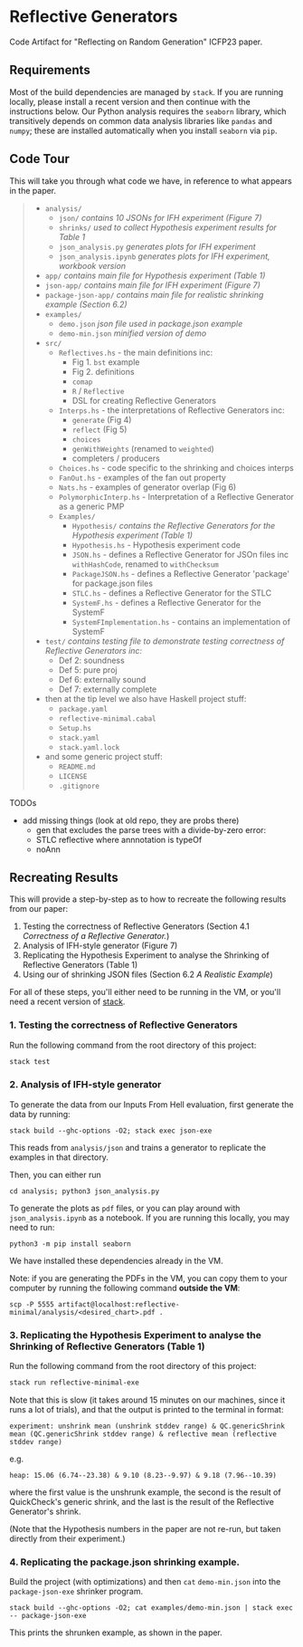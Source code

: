 # Reflective Generators

Code Artifact for "Reflecting on Random Generation" ICFP23 paper.

## Requirements

Most of the build dependencies are managed by `stack`. If you are running locally, please install a
recent version and then continue with the instructions below. Our Python analysis requires the
`seaborn` library, which transitively depends on common data analysis libraries like `pandas` and
`numpy`; these are installed automatically when you install `seaborn` via `pip`.

## Code Tour

This will take you through what code we have, in reference to what appears in the paper.

> - `analysis/`
>   * `json/` _contains 10 JSONs for IFH experiment (Figure 7)_
>   * `shrinks/` _used to collect Hypothesis experiment results for Table 1_
>   * `json_analysis.py` _generates plots for IFH experiment_
>   * `json_analysis.ipynb` _generates plots for IFH experiment, workbook version_
> - `app/` _contains main file for Hypothesis experiment (Table 1)_
> - `json-app/` _contains main file for IFH experiment (Figure 7)_
> - `package-json-app/` _contains main file for realistic shrinking example (Section 6.2)_
> - `examples/`
>   * `demo.json` _json file used in package.json example_
>   * `demo-min.json` _minified version of demo_
> - `src/`
>   * `Reflectives.hs` - the main definitions inc:
>     - Fig 1. `bst` example
>     - Fig 2. definitions
>     - `comap`
>     - `R` / `Reflective`
>     - DSL for creating Reflective Generators
>   * `Interps.hs` - the interpretations of Reflective Generators inc:
>     - `generate` (Fig 4)
>     - `reflect` (Fig 5)
>     - `choices`
>     - `genWithWeights` (renamed to `weighted`)
>     - completers / producers
>   * `Choices.hs` - code specific to the shrinking and choices interps
>   * `FanOut.hs` - examples of the fan out property
>   * `Nats.hs` - examples of generator overlap (Fig 6)
>   * `PolymorphicInterp.hs` - Interpretation of a Reflective Generator as a generic PMP
>   * `Examples/`
>     - `Hypothesis/` _contains the Reflective Generators for the Hypothesis experiment (Table 1)_
>     - `Hypothesis.hs` - Hypothesis experiment code
>     - `JSON.hs` - defines a Reflective Generator for JSOn files inc `withHashCode`, renamed to `withChecksum`
>     - `PackageJSON.hs` - defines a Reflective Generator 'package' for package.json files
>     - `STLC.hs` - defines a Reflective Generator for the STLC
>     - `SystemF.hs` - defines a Reflective Generator for the SystemF
>     - `SystemFImplementation.hs` - contains an implementation of SystemF
> - `test/` _contains testing file to demonstrate testing correctness of Reflective Generators inc:_
>   * Def 2: soundness
>   * Def 5: pure proj
>   * Def 6: externally sound
>   * Def 7: externally complete
> - then at the tip level we also have Haskell project stuff:
>   * `package.yaml`
>   * `reflective-minimal.cabal`
>   * `Setup.hs`
>   * `stack.yaml`
>   * `stack.yaml.lock`
> - and some generic project stuff:
>   * `README.md`
>   * `LICENSE`
>   * `.gitignore`

TODOs
  - add missing things (look at old repo, they are probs there)
    * gen that excludes the parse trees with a divide-by-zero error:
    * STLC reflective where annnotation is typeOf
    * noAnn

## Recreating Results

This will provide a step-by-step as to how to recreate the following results from our paper:
  1. Testing the correctness of Reflective Generators (Section 4.1 _Correctness of a Reflective Generator._)
  2. Analysis of IFH-style generator (Figure 7)
  3. Replicating the Hypothesis Experiment to analyse the Shrinking of Reflective Generators (Table 1)
  4. Using our of shrinking JSON files (Section 6.2 _A Realistic Example_)

For all of these steps, you'll either need to be running in the VM, or you'll need a recent version
of [stack](https://docs.haskellstack.org/en/stable/).

### 1. Testing the correctness of Reflective Generators

Run the following command from the root directory of this project:
```bash
stack test
```

### 2. Analysis of IFH-style generator

To generate the data from our Inputs From Hell evaluation, first generate the data by running:
```
stack build --ghc-options -O2; stack exec json-exe
```
This reads from `analysis/json` and trains a generator to replicate the examples in that directory.

Then, you can either run
```
cd analysis; python3 json_analysis.py
```
To generate the plots as `pdf` files, or you can play around with `json_analysis.ipynb` as a
notebook. If you are running this locally, you may need to run:
```
python3 -m pip install seaborn
```
We have installed these dependencies already in the VM.

Note: if you are generating the PDFs in the VM, you can copy them to your computer by running the
following command **outside the VM**:
```
scp -P 5555 artifact@localhost:reflective-minimal/analysis/<desired_chart>.pdf .
```

### 3. Replicating the Hypothesis Experiment to analyse the Shrinking of Reflective Generators (Table 1)

Run the following command from the root directory of this project:
```bash
stack run reflective-minimal-exe
```
Note that this is slow (it takes around 15 minutes on our machines, since it runs a lot of trials),
and that the output is printed to the terminal in format:
```
experiment: unshrink mean (unshrink stddev range) & QC.genericShrink mean (QC.genericShrink stddev range) & reflective mean (reflective stddev range)
```
e.g.
```
heap: 15.06 (6.74--23.38) & 9.10 (8.23--9.97) & 9.18 (7.96--10.39)
```
where the first value is the unshrunk example, the second is the result of QuickCheck's generic shrink, and the last is the result of the Reflective Generator's shrink.

(Note that the Hypothesis numbers in the paper are not re-run, but taken directly from their experiment.)

### 4. Replicating the package.json shrinking example.

Build the project (with optimizations) and then `cat` `demo-min.json` into the `package-json-exe`
shrinker program.

```
stack build --ghc-options -O2; cat examples/demo-min.json | stack exec -- package-json-exe
```

This prints the shrunken example, as shown in the paper.